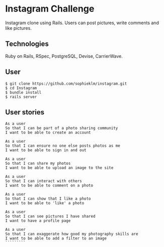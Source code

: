 Instagram Challenge
===================

Instagram clone using Rails. Users can post pictures, write comments and like pictures.

Technologies
-----------

Ruby on Rails, RSpec, PostgreSQL, Devise, CarrierWave.

User
-------------
````
$ git clone https://github.com/sophieklm/instagram.git
$ cd Instagram
$ bundle install
$ rails server
````


User stories
--------
`````````````
As a user
So that I can be part of a photo sharing community
I want to be able to create an account

As a user
So that I can ensure no one else posts photos as me
I want to be able to sign in and out

As a user
So that I can share my photos
I want to be able to upload an image to the site

As a user
So that I can interact with others
I want to be able to comment on a photo

As a user
So that I can show that I like a photo
I want to be able to 'like' a photo

As a user
So that I can see pictures I have shared
I want to have a profile page

As a user
So that I can exaggerate how good my photography skills are
I want to be able to add a filter to an image
`````````
